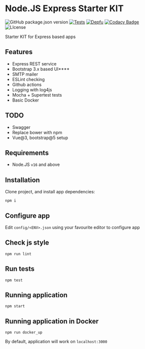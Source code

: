 # Node.JS Express Starter KIT
![GitHub package.json version](https://img.shields.io/github/package-json/v/invercity/express-starter-kit)
[![Tests](https://github.com/invercity/express-starter-kit/actions/workflows/test.yml/badge.svg)](https://github.com/invercity/express-starter-kit/actions/workflows/test.yml)
[![Depfu](https://badges.depfu.com/badges/61a377c6b1c96818543591a295b7dcbf/overview.svg)](https://depfu.com/github/invercity/express-starter-kit?project_id=12848)
[![Codacy Badge](https://api.codacy.com/project/badge/Grade/23ca4f215dc6497097ad0ad2e13c2936)](https://www.codacy.com/app/andriy.ermolenko/express-starter-kit?utm_source=github.com&amp;utm_medium=referral&amp;utm_content=invercity/express-starter-kit&amp;utm_campaign=Badge_Grade)
![LIcense](https://img.shields.io/github/license/invercity/express-starter-kit)

Starter KIT for Express based apps

## Features
- Express REST service
- Bootstrap 3.x based UI****
- SMTP mailer
- ESLint checking
- Github actions
- Logging with log4js
- Mocha + Supertest tests
- Basic Docker
## TODO
- Swagger
- Replace bower with npm
- Vue@3, bootstrap@5 setup

## Requirements
-   Node.JS ```v16``` and above

## Installation
Clone project, and install app dependencies:  

```npm i```
    
## Configure app
Edit ```config/<ENV>.json``` using your favourite editor to configure app

## Check js style
```npm run lint```

## Run tests
```npm test```

## Running application
```npm start```

## Running application in Docker
```npm run docker_up```
    
By default, application will work on ```localhost:3000```   
